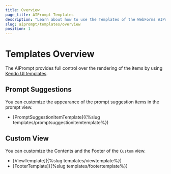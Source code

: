 ```yaml
---
title: Overview
page_title: AIPrompt Templates
description: "Learn about how to use the Templates of the WebForms AIPrompt"
slug: aiprompt/templates/overview
position: 1
---
```


# Templates Overview

The AIPrompt provides full control over the rendering of the items by using [Kendo UI templates](https://docs.telerik.com/kendo-ui/framework/templates/overview).

## Prompt Suggestions

You can customize the appearance of the prompt suggestion items in the prompt view.

- [PromptSuggestionItemTemplate]({%slug templates/promptsuggestionitemtemplate%})

## Custom View

You can customize the Contents and the Footer of the `Custom` view. 

- [ViewTemplate]({%slug templates/viewtemplate%}) 
- [FooterTemplate]({%slug templates/footertemplate%}) 
